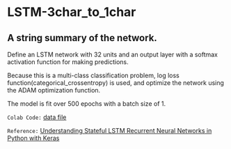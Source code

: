 # LSTM-3char_to_1char

## A string summary of the network.

Define an LSTM network with 32 units and an output layer with a softmax activation function for making predictions.

Because this is a multi-class classification problem, log loss function(categorical_crossentropy) is used, and optimize the network using the ADAM optimization function.

The model is fit over 500 epochs with a batch size of 1.

`Colab Code:` [data file](https://colab.research.google.com/drive/11iRgS-N9rwc6UJM1tSxFKoRZQ96skrt-?usp=sharing)

`Reference:` [Understanding Stateful LSTM Recurrent Neural Networks in Python with Keras](https://machinelearningmastery.com/understanding-stateful-lstm-recurrent-neural-networks-python-keras/)